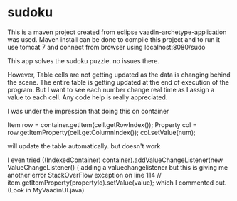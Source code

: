sudoku
======
This is a maven project created from eclipse vaadin-archetype-application was used.
Maven install can be done to compile this project
and to run it use tomcat 7 and connect from browser using localhost:8080/sudo

This app solves the sudoku puzzle. no issues there.

However,
Table cells are not getting updated as the data is changing behind the scene.
The entire table is getting updated at the end of execution of the program. But I want to see each 
number change real time as I assign a value to each cell. Any code help is really appreciated.


I was under the impression that doing this on container

Item row = container.getItem(cell.getRowIndex());
Property<Integer> col = row.getItemProperty(cell.getColumnIndex());
col.setValue(num);

will update the table automatically. but doesn't work

I even tried 
  	((IndexedContainer) container).addValueChangeListener(new ValueChangeListener() {
adding a valuechangelistener but this is giving me another error 
StackOverFlow exception on line 114   			// item.getItemProperty(propertyId).setValue(value);
which I commented out. (Look in MyVaadinUI.java)
